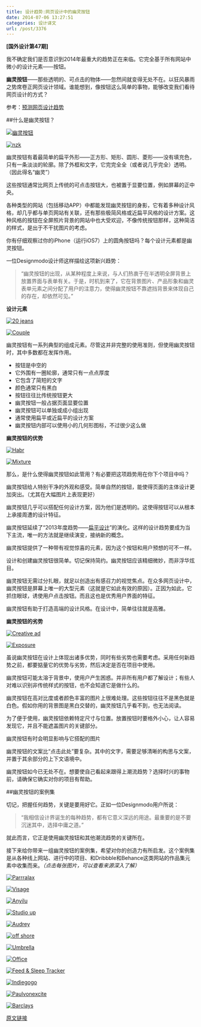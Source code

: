 ```yaml
---
title: 设计趋势:网页设计中的幽灵按钮
date: 2014-07-06 13:27:51
categories: 设计译文
url: /post/3376
---
```


**[国外设计第47期]**

我不确定我们是否意识到2014年最重大的趋势正在来临。它完全基于所有网站中微小的设计元素——按钮。

**幽灵按钮**——那些透明的、可点击的物体——忽然间就变得无处不在。以狂风暴雨之势席卷正网页设计领域。谁能想到，像按钮这么简单的事物，能够改变我们看待网页设计的方式？

参考：[预测网页设计趋势](http://designmodo.com/predict-design-trends/)

##什么是幽灵按钮？

[![幽灵按钮](http://designmodo.com/wp-content/uploads/2014/06/bilder.jpg)](http://bilderphoto.com/)

[![nzk](http://designmodo.com/wp-content/uploads/2014/06/nzk.jpg)](http://www.nizuka.fr/)

幽灵按钮有着最简单的扁平外形——正方形、矩形、圆形、菱形——没有填充色，只有一条淡淡的轮廓。除了外框和文字，它完完全全（或者说几乎完全）透明。（因此得名“幽灵”）

这些按钮通常比网页上传统的可点击按钮大，也被置于显要位置，例如屏幕的正中央。

各种类型的网站（包括移动APP）中都能发现幽灵按钮的身影，它有着多种设计风格，却几乎都与单页网站有关联，还有那些极简风格或近扁平风格的设计方案。这种风格的按钮在全屏照片背景的网站中也大受欢迎，不像传统按钮那样，这种简洁的样式，是出于不干扰图片的考虑。

你有仔细观察过你的iPhone（运行iOS7）上的圆角按钮吗？每个设计元素都是幽灵按钮。

一位Designmodo设计师这样描绘这项新兴趋势：

> “幽灵按钮的出现，从某种程度上来说，与人们热衷于在半透明全屏背景上放置界面与表单有关。于是，时机到来了，它在背景图片、产品形象和幽灵表单元素之间分配了用户的注意力，使得幽灵按钮不靠遮挡背景来体现自己的存在，却依然可见。”

**设计元素**

[![20 jeans](http://designmodo.com/wp-content/uploads/2014/06/20jeans.jpg)](https://www.20jeans.com/)

[![Couple](http://designmodo.com/wp-content/uploads/2014/06/couple.jpg)](https://couple.me/alice)

幽灵按钮有一系列典型的组成元素。尽管这并非完整的使用准则，但使用幽灵按钮时，其中多数都在发挥作用。

*   按钮是中空的
*   它外围有一圈轮廓，通常只有一点点厚度
*   它包含了简短的文字
*   颜色通常只有黑白
*   按钮往往比传统按钮更大
*   幽灵按钮一般占据页面显要位置
*   幽灵按钮可以单独或成小组出现
*   通常使用扁平或近扁平的设计方案
*   幽灵按钮内部可以使用小的几何形图标，不过很少这么做

**幽灵按钮的优势**

[![Habr](http://designmodo.com/wp-content/uploads/2014/06/habr.jpg)](http://harbr.co/)

[![Mixture](http://designmodo.com/wp-content/uploads/2014/06/mixture.jpg)](http://mixture.io/)

那么，是什么使得幽灵按钮如此管用？有必要把这项趋势用在你下个项目中吗？

幽灵按钮给人特别干净的外观和感受。简单自然的按钮，能使得页面的主体设计更加突出。（尤其在大幅图片上表现更好）

幽灵按钮几乎可以搭配任何设计方案，因为他们是透明的。这使得按钮可以从根本上承接周遭的设计特征。

幽灵按钮延续了“2013年度趋势——[扁平设计](http://designmodo.com/flat-design-principles/)”的演化。这样的设计趋势要成为当下主流，唯一的方法就是继续演变，接纳新的概念。

幽灵按钮提供了一种带有视觉惊喜的元素，因为这个按钮和用户预想的可不一样。

设计和创建幽灵按钮很简单。切记保持简约。幽灵按钮应该精细微妙，而非浮华炫目。

幽灵按钮无需过分扎眼，就足以创造出有感召力的视觉焦点。在众多网页设计中，幽灵按钮是屏幕上唯一的大型元素（这就是它如此有效的原因）。正因为如此，它抓住眼球，诱使用户点击按钮。而且这也是优秀用户界面的特征。

幽灵按钮有助于打造高端的设计风格。在设计中，简单往往就是高雅。

**幽灵按钮的劣势**

[![Creative ad](http://designmodo.com/wp-content/uploads/2014/06/creative-ad.jpg)](http://www.creativeadawards.com/)

[![Exposure](http://designmodo.com/wp-content/uploads/2014/06/esposure.jpg)](https://exposure.co/)

虽说幽灵按钮在设计上体现出诸多优势，同时有些劣势也需要考虑。采用任何新趋势之前，都要掂量它的优势与劣势，然后决定是否在项目中使用。

幽灵按钮可能太溶于背景中，使用户产生困惑。并非所有用户都了解设计；有些人对难以识别非传统样式的按钮，也不会知道它是做什么的。

幽灵按钮在高对比度或者颜色丰富的图片上很难处理。这些按钮往往不是黑色就是白色。假如你用的背景图是黑白交替的，幽灵按钮几乎看不到，也无法阅读。

为了便于使用，幽灵按钮依赖特定尺寸与位置。放置按钮时要格外小心，让人容易发现它，并且不能遮盖图片的关键部分。

幽灵按钮有时会明显影响与它搭配的图片

幽灵按钮的文案比“点击此处”要复杂。其中的文字，需要足够清晰的构思与文案，并置于其余部分的上下文语境中。

幽灵按钮如今已无处不在。想要使自己看起来跟得上潮流趋势？选择时兴的事物前，请确保它确实对你的项目有帮助。

##幽灵按钮的案例集

切记，把握任何趋势，关键是要用好它。正如一位Designmodo用户所说：

> “我相信设计界诞生的每种趋势，都有它意义深远的用途。最重要的是不要沉迷其中，选择中庸之道。”

就此而言，它正是使用幽灵按钮和其他潮流趋势的关键所在。

接下来给你带来一组幽灵按钮的案例集，希望对你的创造力有所启发。这个案例集是从各种线上网站、进行中的项目、和Dribbble和Behance这类网站的作品集元素中收集而来。*（点击每张图片，可以查看来源深入了解）*

[![Parrralax](http://designmodo.com/wp-content/uploads/2014/06/parrralax.jpg)](http://parall.ax/)

[![Visage](http://designmodo.com/wp-content/uploads/2014/06/visage.jpg)](http://visage.co/)

[![Anyilu](http://designmodo.com/wp-content/uploads/2014/06/anyilu.jpg)](http://anyilu.com/)

[![Studio up](http://designmodo.com/wp-content/uploads/2014/06/studio-up.jpg)](http://www.studioup.it/)

[![Audrey](http://designmodo.com/wp-content/uploads/2014/06/audrey.jpg)](http://www.audreyazoura.fr/)

[![off shore](http://designmodo.com/wp-content/uploads/2014/06/offshore.jpg)](http://theoffshorepartners.com/)

[![Umbrella](http://designmodo.com/wp-content/uploads/2014/06/umbrella.jpg)](https://dribbble.com/shots/1611973-Freebie-Umbrella-Ultimate-App-Landing-Page-PSD-Template)

[![Office](http://designmodo.com/wp-content/uploads/2014/06/ghost-button.jpg)](https://dribbble.com/shots/1611928-Our-Team-Office-WIP)

[![Feed & Sleep Tracker](http://designmodo.com/wp-content/uploads/2014/06/today.jpg)](https://dribbble.com/shots/1612374-Feed-Sleep-Tracker)

[![Indiegogo](http://designmodo.com/wp-content/uploads/2014/06/indiegogo.jpg)](https://www.indiegogo.com/)

[![Paulvonexcite](http://designmodo.com/wp-content/uploads/2014/06/paulvonexcite.jpg)](http://www.paulvonexcite.com/)

[![Barclays](http://designmodo.com/wp-content/uploads/2014/06/Barclays.jpg)](https://www.behance.net/gallery/17634749/Barclays-Little-Book-of-Wonders-)

[原文链接](http://designmodo.com/ghost-buttons/)